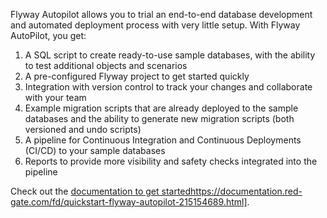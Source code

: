 Flyway Autopilot allows you to trial an end-to-end database development and automated deployment process with very little setup.  With Flyway AutoPilot, you get: 

1. A SQL script to create ready-to-use sample databases, with the ability to test additional objects and scenarios
2. A pre-configured Flyway project to get started quickly
3. Integration with version control to track your changes and collaborate with your team
4. Example migration scripts that are already deployed to the sample databases and the ability to generate new migration scripts (both versioned and undo scripts)
5. A pipeline for Continuous Integration and Continuous Deployments (CI/CD) to your sample databases
6. Reports to provide more visibility and safety checks integrated into the pipeline 

Check out the [documentation to get started]([https://documentation.red-gate.com/fd/quickstart-flyway-autopilot-215154689.html)https://documentation.red-gate.com/fd/quickstart-flyway-autopilot-215154689.html].
